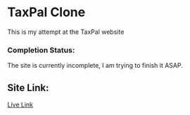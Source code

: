 # TaxPal Clone
This is my attempt at the TaxPal website

### Completion Status:
The site is currently incomplete, I am trying to finish it ASAP.

## Site Link:
[Live Link](https://mahrukh-adeel.github.io/taxpal-clone/)
